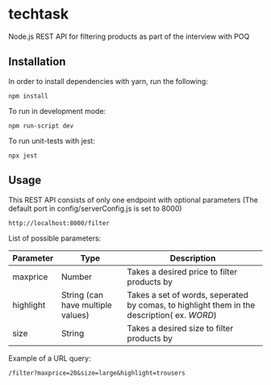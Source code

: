 # techtask
Node.js REST API for filtering products as part of the interview with POQ

## Installation

In order to install dependencies with yarn, run the following:

```
npm install
```

To run in development mode:

```
npm run-script dev
```

To run unit-tests with jest:

```
npx jest
```

## Usage

This REST API consists of only one endpoint with optional parameters (The default port in config/serverConfig.js is set to 8000)

```
http://localhost:8000/filter
```

List of possible parameters:

Parameter | Type | Description
--------- | ---------- | -----------
maxprice | Number | Takes a desired price to filter products by
highlight | String (can have multiple values) |  Takes a set of words, seperated by comas, to highlight them in the description( ex. <em>WORD</em>)
size | String | Takes a desired size to filter products by

Example of a URL query:

```
/filter?maxprice=20&size=large&highlight=trousers
```
